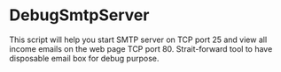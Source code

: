 # DebugSmtpServer

This script will help you start SMTP server on TCP port 25 and view all income emails on the web page TCP port 80.
Strait-forward tool to have disposable email box for debug purpose.
